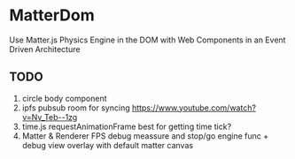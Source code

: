 # MatterDom

Use Matter.js Physics Engine in the DOM with Web Components in an Event Driven Architecture

## TODO

1. circle body component
1. ipfs pubsub room for syncing https://www.youtube.com/watch?v=Nv_Teb--1zg
1. time.js requestAnimationFrame best for getting time tick?
1. Matter & Renderer FPS debug meassure and stop/go engine func + debug view overlay with default matter canvas
